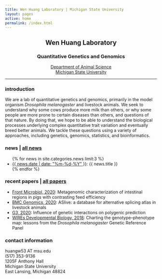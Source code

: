 ```yaml
---
title: Wen Huang Laboratory | Michigan State University
layout: pages
active: home
permalink: /index.html
---
```


## <center>Wen Huang Laboratory</center>  
### <center>Quantitative Genetics and Genomics</center>

<center><a href="http://www.ans.msu.edu" target="_blank">Department of Animal Science</a></center>
<center><a href="https://msu.edu" target="_blank">Michigan State University</a></center>

-----

### introduction

We are a lab of quantitative genetics and genomics, primarily in the model organism <i>Drosophila melanogaster</i> and livestock animals. We seek to understand why some cows produce more milk than others, or why some people are more prone to certain diseases than others, and questions of that nature. By doing that, we hope to be able to understand the biological processes underlying complex quantitative trait variation and eventually breed better animals. We tackle these questions using a variety of approaches, including genetics, genomics, statistics, and bioinformatics.

###  news | <a href="{{ site.baseurl }}/news.html">all news</a>

<ul>
  {% for news in site.categories.news limit:3 %}
    <li>
      <a href="{{ site.baseurl }}{{ news.url }}">{{ news.date | date: "%m-%d-%Y" }}</a>: {{ news.title }}
    </li>
  {% endfor %}
</ul>


### recent papers | <a href="{{ site.baseurl }}/publications.html">all papers</a>
- <a href="https://doi.org/10.3389/fmicb.2020.00032" target="blank">Front Microbiol, 2020</a>: Metagenomic characterization of intestinal regions in pigs with contrasting feed efficiency
- <a href="https://bmcgenomics.biomedcentral.com/articles/10.1186/s12864-020-6472-9" target="blank">BMC Genomics, 2020</a>: ASlive: a database for alternative splicing atlas in livestock animals
- <a href="https://www.g3journal.org/content/10/1/109" target="blank">G3, 2020</a>: Influence of genetic interactions on polygenic prediction
- <a href="http://onlinelibrary.wiley.com/doi/10.1002/wdev.289/abstract;jsessionid=6F725723A288BD00731A427C18A25DD5.f04t04" target="blank">WIREs Developmental Biology, 2018</a>: Charting the genotype–phenotype map: lessons from the <i>Drosophila melanogaster</i> Genetic Reference Panel

### contact information
<i class="fa fa-envelope" aria-hidden="true"></i> huangw53 AT msu.edu  
<i class="fa fa-phone" aria-hidden="true"></i> (517) 353-9136  
1205F Anthony Hall    
Michigan State University  
East Lansing, Michigan 48824


<!-- Global site tag (gtag.js) - Google Analytics -->
<script async src="https://www.googletagmanager.com/gtag/js?id=UA-145611606-1"></script>
<script>
  window.dataLayer = window.dataLayer || [];
  function gtag(){dataLayer.push(arguments);}
  gtag('js', new Date());

  gtag('config', 'UA-145611606-1');
</script>

